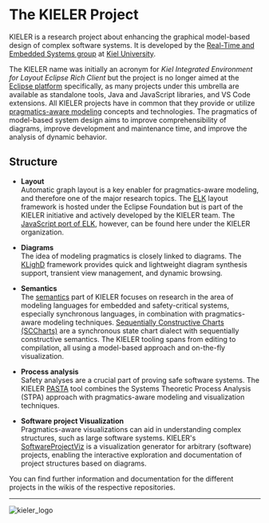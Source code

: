 # The KIELER Project

KIELER is a research project about enhancing the graphical model-based design of complex software systems.
It is developed by the [Real-Time and Embedded Systems group](http://www.rtsys.informatik.uni-kiel.de/) at [Kiel University](http://www.uni-kiel.de/).

The KIELER name was initially an acronym for _Kiel Integrated Environment for Layout Eclipse Rich Client_ but the project is no longer aimed at the [Eclipse platform](https://www.eclipse.org/ide/) specifically, as many projects under this umbrella are available as standalone tools, Java and JavaScript libraries, and VS Code extensions.
All KIELER projects have in common that they provide or utilize [pragmatics-aware modeling](https://rtsys.informatik.uni-kiel.de/~biblio/downloads/papers/isola22.pdf) concepts and technologies.
The pragmatics of model-based system design aims to improve comprehensibility of diagrams, improve development and maintenance time, and improve the analysis of dynamic behavior.

## Structure

* **Layout**\
Automatic graph layout is a key enabler for pragmatics-aware modeling, and therefore one of the major research topics.
The [ELK](https://github.com/eclipse/elk) layout framework is hosted under the Eclipse Foundation but is part of the KIELER initiative and actively developed by the KIELER team.
The [JavaScript port of ELK](https://github.com/kieler/elkjs), however, can be found here under the KIELER organization.

* **Diagrams**\
The idea of modeling pragmatics is closely linked to diagrams.
The [KLighD](https://github.com/kieler/KLighD) framework provides quick and lightweight diagram synthesis support, transient view management, and dynamic browsing.

* **Semantics**\
The [semantics](https://github.com/kieler/semantics) part of KIELER focuses on research in the area of modeling languages for embedded and safety-critical systems, especially synchronous languages, in combination with pragmatics-aware modeling techniques.
[Sequentially Constructive Charts (SCCharts)](https://github.com/kieler/semantics/wiki/home) are a synchronous state chart dialect with sequentially constructive semantics.
The KIELER tooling spans from editing to compilation, all using a model-based approach and on-the-fly visualization.

* **Process analysis**\
Safety analyses are a crucial part of proving safe software systems.
The KIELER [PASTA](https://github.com/kieler/stpa) tool combines the Systems Theoretic Process Analysis (STPA) approach with pragmatics-aware modeling and visualization techniques.

* **Software project Visualization**\
Pragmatics-aware visualizations can aid in understanding complex structures, such as large software systems.
KIELER's [SoftwareProjectViz](https://github.com/kieler/SoftwareProjectViz) is a visualization generator for arbitrary (software) projects, enabling the interactive exploration and documentation of project structures based on diagrams.


You can find further information and documentation for the different projects in the wikis of the respective repositories.

***

![kieler_logo](https://github.com/kieler/.github/assets/25612037/9d78fcc0-d901-4a43-a8f0-eb243aab2354)

